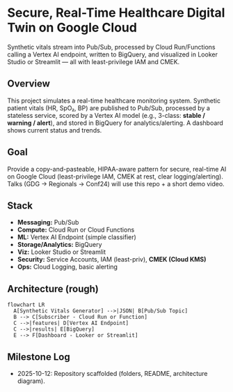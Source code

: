 # Secure, Real-Time Healthcare Digital Twin on Google Cloud

Synthetic vitals stream into Pub/Sub, processed by Cloud Run/Functions calling a Vertex AI endpoint, written to BigQuery, and visualized in Looker Studio or Streamlit — all with least-privilege IAM and CMEK.

## Overview
This project simulates a real-time healthcare monitoring system. Synthetic patient vitals (HR, SpO₂, BP) are published to Pub/Sub, processed by a stateless service, scored by a Vertex AI model (e.g., 3-class: **stable / warning / alert**), and stored in BigQuery for analytics/alerting. A dashboard shows current status and trends.

## Goal
Provide a copy-and-pasteable, HIPAA-aware pattern for secure, real-time AI on Google Cloud (least-privilege IAM, CMEK at rest, clear logging/alerting). Talks (GDG → Regionals → Conf24) will use this repo + a short demo video.

## Stack
- **Messaging:** Pub/Sub  
- **Compute:** Cloud Run or Cloud Functions  
- **ML:** Vertex AI Endpoint (simple classifier)  
- **Storage/Analytics:** BigQuery  
- **Viz:** Looker Studio or Streamlit  
- **Security:** Service Accounts, IAM (least-priv), **CMEK (Cloud KMS)**  
- **Ops:** Cloud Logging, basic alerting
## Architecture (rough)

```mermaid
flowchart LR
  A[Synthetic Vitals Generator] -->|JSON| B[Pub/Sub Topic]
  B --> C[Subscriber - Cloud Run or Function]
  C -->|features| D[Vertex AI Endpoint]
  C -->|results| E[BigQuery]
  E --> F[Dashboard - Looker or Streamlit]
```

## Milestone Log
- 2025-10-12: Repository scaffolded (folders, README, architecture diagram).
